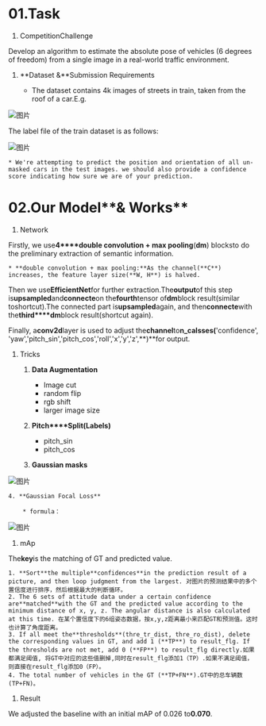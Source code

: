 # 01.Task


1. CompetitionChallenge

Develop an algorithm to estimate the absolute pose of vehicles (6 degrees of    freedom) from a single image in a real-world traffic environment.


1. **Dataset &**Submission Requirements

    * The dataset contains 4k images of streets in train, taken from the roof of a car.E.g.

![图片](https://uploader.shimo.im/f/z6Fjqu5ncKvAQkc7.png!thumbnail)

The label file of the train dataset is as follows:

![图片](https://uploader.shimo.im/f/kTGmAH6HViD1uUvq.png!thumbnail)


    * We're attempting to predict the position and orientation of all un-masked cars in the test images. we should also provide a confidence score indicating how sure we are of your prediction.
# 02.Our Model**& Works**


1. Network

Firstly, we use**4****double convolution + max pooling**(**dm**)  blocksto do the preliminary extraction of semantic information.


    * **double convolution + max pooling:**As the channel(**C**) increases, the feature layer size(**W, H**) is halved.

Then we use**EfficientNet**for further extraction.The**output**of this step is**upsampled**and**connecte**on the**fourth**tensor of**dm**block result(similar toshortcut).The connected part is**upsampled**again, and then**connecte**with the**third****dm**block result(shortcut again).

Finally, a**conv2d**layer is used to adjust the**channel**to**n_calsses(**'confidence', 'yaw','pitch_sin','pitch_cos','roll','x','y','z',**)**for output.


1. Tricks

    1. **Data Augmentation**

        * Image cut
        * random flip
        * rgb shift
        * larger image size
    2. **Pitch****Split(Labels)**
        * pitch_sin
        * pitch_cos
    3. **Gaussian masks**

![图片](https://uploader.shimo.im/f/gOsCmJdLuKYP8M8u.png!thumbnail)

    4. **Gaussian Focal Loss**

        * formula：

![图片](https://uploader.shimo.im/f/0JBV7WX4aQwPjowH.png!thumbnail)


1. mAp

The**key**is the matching of GT and predicted value.


    1. **Sort**the multiple**confidences**in the prediction result of a picture, and then loop judgment from the largest. 对图片的预测结果中的多个置信度进行排序，然后根据最大的判断循环。
    2. The 6 sets of attitude data under a certain confidence are**matched**with the GT and the predicted value according to the minimum distance of x, y, z. The angular distance is also calculated at this time. 在某个置信度下的6组姿态数据，按x,y,z距离最小来匹配GT和预测值。这时也计算了角度距离。
    3. If all meet the**thresholds**(thre_tr_dist, thre_ro_dist), delete the corresponding values in GT, and add 1 (**TP**) to result_flg. If the thresholds are not met, add 0 (**FP**) to result_flg directly.如果都满足阈值, 将GT中对应的这些值删掉,同时在result_flg添加1（TP）.如果不满足阈值，则直接在result_flg添加0（FP）。
    4. The total number of vehicles in the GT (**TP+FN**).GT中的总车辆数(TP+FN)。

1. Result

We adjusted the baseline with an initial mAP of 0.026 to**0.070**.














